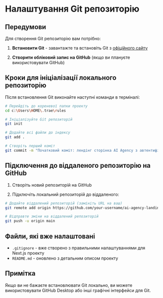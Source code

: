# Налаштування Git репозиторію

## Передумови

Для створення Git репозиторію вам потрібно:

1. **Встановити Git** - завантажте та встановіть Git з [офіційного сайту](https://git-scm.com/downloads)

2. **Створити обліковий запис на GitHub** (якщо ви плануєте використовувати GitHub)

## Кроки для ініціалізації локального репозиторію

Після встановлення Git виконайте наступні команди в терміналі:

```bash
# Перейдіть до кореневої папки проекту
cd c:\Users\HOME\.trae\rules

# Ініціалізуйте Git репозиторій
git init

# Додайте всі файли до індексу
git add .

# Створіть перший коміт
git commit -m "Початковий коміт: лендінг сторінка AI Agency з автентифікацією Clerk"
```

## Підключення до віддаленого репозиторію на GitHub

1. Створіть новий репозиторій на GitHub

2. Підключіть локальний репозиторій до віддаленого:

```bash
# Додайте віддалений репозиторій (замініть URL на ваш)
git remote add origin https://github.com/your-username/ai-agency-landing-page.git

# Відправте зміни на віддалений репозиторій
git push -u origin main
```

## Файли, які вже налаштовані

- `.gitignore` - вже створено з правильними налаштуваннями для Next.js проекту
- `README.md` - оновлено з детальним описом проекту

## Примітка

Якщо ви не бажаєте встановлювати Git локально, ви можете використовувати GitHub Desktop або інші графічні інтерфейси для Git.